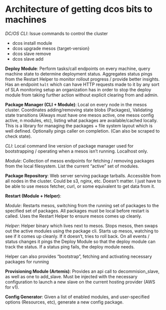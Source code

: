 # Architecture of getting dcos bits to machines

*DC/OS CLI*: Issue commands to control the cluster
 - dcos install module
 - dcos upgrade mesos {target-version}
 - dcos slave remove
 - dcos slave add

**Deploy Module**: Perform tasks/call endpoints on every machine, query machine state to determine deployment status. Aggregates status pings from the Restart Helper to monitor rollout progress / provide better insights. Has an endpoint `halt` which can have HTTP requests made to it by any sort of SLA monitoring setup an organization has in order to stop the deploy  module from taking further action without explicit clearing from and admin.

**Package Manager (CLI + Module)**: Local on every node in the mesos cluster. Coordinates adding/removing state blobs (Packages), Validating state transitions (Always must have one mesos active, one mesos config active, n modules, etc), listing what packages are available/cached locally.  This is a library for managing the packages + file system layout which is well defined. Optionally pings caller on completion. (Can also be scraped to check state).

*CLI*: Local command line version of package manager used for bootstrapping / operating when a mesos isn’t running. Localhost only.

*Module*: Collection of mesos endpoints for fetching / removing packages from the local filesystem. List the current “active” set of modules.

**Package Repository**: Web server serving package tarballs. Accessible from all nodes in the cluster. Could be s3, nginx, etc. Doesn’t matter. I just have to be able to use mesos fetcher, curl, or some equivalent to get data from it.

**Restart (Module + Helper)**:

*Module*: Restarts mesos, switching from the running set of packages to the specified set of packages. All packages must be local before restart is called. Uses the Restart Helper to ensure mesos comes up cleanly.

*Helper*: Helper binary which lives next to mesos. Stops mesos, then swaps out the active modules using the package cli. Starts up mesos, watching to see if it comes up cleanly. If it doesn’t, tries to roll back. On all events / status changes it pings the Deploy Module so that the deploy module can track the status. If a status ping fails, the deploy module needs.

Helper can also provides “bootstrap”, fetching and activating necessary packages for running

**Provisioning Module (Artemis)**: Provides an api call to decommision_slave, as well as one to add_slave. Must be injected with the necessary configuration to launch a new slave on the current hosting provider (AWS for v1).

**Config Generator**: Given a list of enabled modules, and user-specified options (Resources, etc), generate a new config package.
